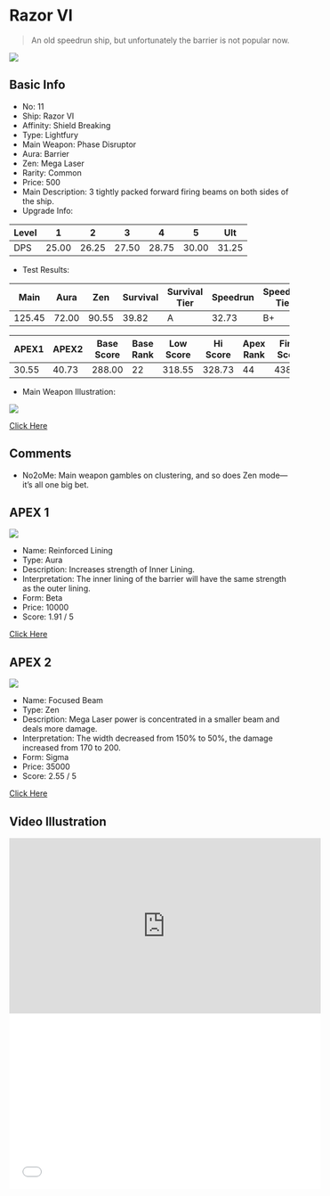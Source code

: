 # Razor VI

> An old speedrun ship, but unfortunately the barrier is not popular now.

<img src="/ships/ship_11.png" style={{zoom:1}}/>

## Basic Info

- No: 11
- Ship: Razor VI
- Affinity: Shield Breaking
- Type: Lightfury
- Main Weapon: Phase Disruptor
- Aura: Barrier
- Zen: Mega Laser
- Rarity: Common
- Price: 500
- Main Description: 3 tightly packed forward firing beams on both sides of the ship.
- Upgrade Info: 

| Level | 1 | 2 | 3 | 4 | 5 | Ult |
|--|--|--|--|--|--|--|
| DPS | 25.00 | 26.25 | 27.50 | 28.75 | 30.00 | 31.25 |

- Test Results: 

| Main | Aura | Zen | Survival | Survival Tier | Speedrun | Speedrun Tier | Fun | Fun Tier |
|--|--|--|--|--|--|--|--|--|
| 125.45 | 72.00 | 90.55 | 39.82 | A | 32.73 | B+ | 37.64 | B+ |

| APEX1 | APEX2 | Base Score | Base Rank | Low Score | Hi Score | Apex Rank | Final Score | FinalRank |
|--|--|--|--|--|--|--|--|--|
| 30.55 | 40.73 | 288.00 | 22 | 318.55 | 328.73 | 44 | 438.91 | 39 |

- Main Weapon Illustration:

<img src="/illustration/main_11.gif" style={{zoom:1}}/>

[Click Here](https://gamefaqs.gamespot.com/iphone/193681-phoenix-ii/faqs/76704/ship-details-part-2#razor-vi)

## Comments

- No2oMe: Main weapon gambles on clustering, and so does Zen mode—it’s all one big bet.

## APEX 1

<img src="/ships/ship_11_apex_1.png" style={{zoom:1}}/>

- Name: Reinforced Lining
- Type: Aura
- Description: Increases strength of Inner Lining.
- Interpretation: The inner lining of the barrier will have the same strength as the outer lining.
- Form: Beta
- Price: 10000
- Score: 1.91 / 5

[Click Here](https://gamefaqs.gamespot.com/iphone/193681-phoenix-ii/faqs/76704/ship-details-part-2#beta-barrier-reinforced-lining-c10000)

## APEX 2

<img src="/ships/ship_11_apex_2.png" style={{zoom:1}}/>

- Name: Focused Beam
- Type: Zen
- Description: Mega Laser power is concentrated in a smaller beam and deals more damage.
- Interpretation: The width decreased from 150% to 50%, the damage increased from 170 to 200.
- Form: Sigma
- Price: 35000
- Score: 2.55 / 5

[Click Here](https://gamefaqs.gamespot.com/iphone/193681-phoenix-ii/faqs/76704/ship-details-part-2#sigma-ml-focused-beam-c35000)

## Video Illustration

<iframe width="560" height="315" src="https://www.youtube.com/embed/QFtAZ7mNSnU?si=tPGnRg-wAESrGKdK" title="YouTube video player" frameborder="0" allow="accelerometer; autoplay; clipboard-write; encrypted-media; gyroscope; picture-in-picture; web-share" referrerpolicy="strict-origin-when-cross-origin" allowfullscreen></iframe>

<br/>

<iframe width="560" height="315" src="//player.bilibili.com/player.html?aid=917449828&bvid=BV1Eu4y1W7Tx&cid=1306058846&p=1&autoplay=false" scrolling="no" border="0" frameborder="no" allow="accelerometer; autoplay; clipboard-write; encrypted-media; gyroscope; picture-in-picture; web-share" framespacing="0" allowfullscreen="true"> </iframe>
